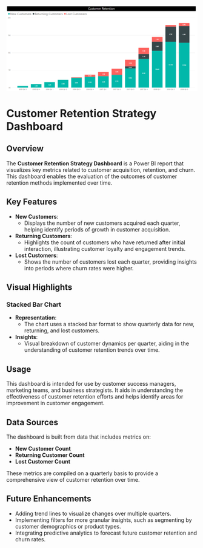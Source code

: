 ![Customer Retention Dashboard](Dashboard_preview.png)

# Customer Retention Strategy Dashboard

## Overview
The **Customer Retention Strategy Dashboard** is a Power BI report that visualizes key metrics related to customer acquisition, retention, and churn. This dashboard enables the evaluation of the outcomes of customer retention methods implemented over time.
## Key Features
- **New Customers**:
  - Displays the number of new customers acquired each quarter, helping identify periods of growth in customer acquisition.
- **Returning Customers**:
  - Highlights the count of customers who have returned after initial interaction, illustrating customer loyalty and engagement trends.
- **Lost Customers**:
  - Shows the number of customers lost each quarter, providing insights into periods where churn rates were higher.

## Visual Highlights
### Stacked Bar Chart
- **Representation**:
  - The chart uses a stacked bar format to show quarterly data for new, returning, and lost customers.
- **Insights**:
  - Visual breakdown of customer dynamics per quarter, aiding in the understanding of customer retention trends over time.

## Usage
This dashboard is intended for use by customer success managers, marketing teams, and business strategists. It aids in understanding the effectiveness of customer retention efforts and helps identify areas for improvement in customer engagement.

## Data Sources
The dashboard is built from data that includes metrics on:
- **New Customer Count**
- **Returning Customer Count**
- **Lost Customer Count**

These metrics are compiled on a quarterly basis to provide a comprehensive view of customer retention over time.

## Future Enhancements
- Adding trend lines to visualize changes over multiple quarters.
- Implementing filters for more granular insights, such as segmenting by customer demographics or product types.
- Integrating predictive analytics to forecast future customer retention and churn rates.
